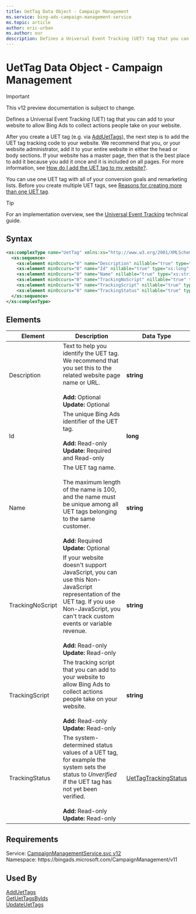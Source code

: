```yaml
---
title: UetTag Data Object - Campaign Management
ms.service: bing-ads-campaign-management-service
ms.topic: article
author: eric-urban
ms.author: eur
description: Defines a Universal Event Tracking (UET) tag that you can add to your website to allow Bing Ads to collect actions people take on your website.
---
```

# UetTag Data Object - Campaign Management

> [!IMPORTANT]
> This v12 preview documentation is subject to change.

Defines a Universal Event Tracking (UET) tag that you can add to your website to allow Bing Ads to collect actions people take on your website.

After you create a UET tag (e.g. via [AddUetTags](/bingads/campaign-management-service/adduettags.md)), the next step is to add the UET tag tracking code to your website. We recommend that you, or your website administrator, add it to your entire website in either the head or body sections. If your website has a master page, then that is the best place to add it because you add it once and it is included on all pages. For more information, see [How do I add the UET tag to my website?](https://help.bingads.microsoft.com/#apex/3/en/56688/2).

You can use one UET tag with all of your conversion goals and remarketing lists. Before you create multiple UET tags, see [Reasons for creating more than one UET tag](https://help.bingads.microsoft.com/#apex/3/en/56685/2).

> [!TIP]
> For an implementation overview, see the [Universal Event Tracking](/bingads/guides/universal-event-tracking.md) technical guide.

## Syntax
```xml
<xs:complexType name="UetTag" xmlns:xs="http://www.w3.org/2001/XMLSchema">
  <xs:sequence>
    <xs:element minOccurs="0" name="Description" nillable="true" type="xs:string" />
    <xs:element minOccurs="0" name="Id" nillable="true" type="xs:long" />
    <xs:element minOccurs="0" name="Name" nillable="true" type="xs:string" />
    <xs:element minOccurs="0" name="TrackingNoScript" nillable="true" type="xs:string" />
    <xs:element minOccurs="0" name="TrackingScript" nillable="true" type="xs:string" />
    <xs:element minOccurs="0" name="TrackingStatus" nillable="true" type="tns:UetTagTrackingStatus" />
  </xs:sequence>
</xs:complexType>
```

## <a name="elements"></a>Elements

|Element|Description|Data Type|
|-----------|---------------|-------------|
|<a name="description"></a>Description|Text to help you identify the UET tag. We recommend that you set this to the related website page name or URL.<br /><br />**Add:** Optional<br />**Update:** Optional|**string**|
|<a name="id"></a>Id|The unique Bing Ads identifier of the UET tag.<br /><br />**Add:** Read-only<br />**Update:** Required and Read-only|**long**|
|<a name="name"></a>Name|The UET tag name.<br/><br/>The maximum length of the name is 100, and the name must be unique among all UET tags belonging to the same customer.<br /><br />**Add:** Required<br />**Update:** Optional|**string**|
|<a name="trackingnoscript"></a>TrackingNoScript|If your website doesn't support JavaScript, you can use this Non-JavaScript representation of the UET tag. If you use Non-JavaScript, you can't track custom events or variable revenue.<br /><br />**Add:** Read-only<br />**Update:** Read-only|**string**|
|<a name="trackingscript"></a>TrackingScript|The tracking script that you can add to your website to allow Bing Ads to collect actions people take on your website.<br /><br />**Add:** Read-only<br />**Update:** Read-only|**string**|
|<a name="trackingstatus"></a>TrackingStatus|The system-determined status values of a UET tag, for example the system sets the status to *Unverified* if the UET tag has not yet been verified.<br /><br />**Add:** Read-only<br />**Update:** Read-only|[UetTagTrackingStatus](uettagtrackingstatus.md)|

## Requirements
Service: [CampaignManagementService.svc v12](https://campaign.api.bingads.microsoft.com/Api/Advertiser/CampaignManagement/v11/CampaignManagementService.svc)  
Namespace: https\://bingads.microsoft.com/CampaignManagement/v11  

## Used By
[AddUetTags](adduettags.md)  
[GetUetTagsByIds](getuettagsbyids.md)  
[UpdateUetTags](updateuettags.md)  
